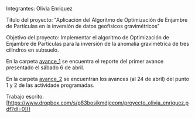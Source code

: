 Integrantes:
Olivia Enríquez

Título del proyecto: 
"Aplicación del Algoritmo de Optimización de Enjambre de Partículas en la inversión de datos geofísicos gravimétricos"

Objetivo del proyecto: Implementar el algoritmo de Optimización de Enjambre de Partículas para la inversión de la anomalía
gravimétrica de tres cilindros en subsuelo.

En la carpeta [avance_1](avance_1) se encuentra el reporte del primer avance presentado el sábado 6 de abril.

En la carpeta [avance_2](avance_2) se encuentran los avances (al 24 de abril) del punto 1 y 2 de las actividade programadas. 

Trabajo escrito: [https://www.dropbox.com/s/p83bosikmdjeeom/proyecto_olivia_enriquez.pdf?dl=0]()
